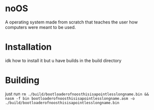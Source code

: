 # noOS
A operating system made from scratch that teaches the user how computers were meant to be used.

# Installation
idk how to install it but u have builds in the build directory

# Building
just run ```rm ./build/bootloaderofnoosthisisapointlesslongname.bin && nasm -f bin bootloaderofnoosthisisapointlesslongname.asm -o ./build/bootloaderofnoosthisisapointlesslongname.bin```
